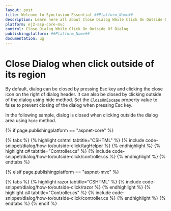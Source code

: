 ```yaml
---
layout: post
title: Welcome to Syncfusion Essential ##Platform_Name##
description: Learn here all about Close Dialog While Click On Outside Of Dialog of Syncfusion Essential ##Platform_Name## widgets based on HTML5 and jQuery.
platform: ej2-asp-core-mvc
control: Close Dialog While Click On Outside Of Dialog
publishingplatform: ##Platform_Name##
documentation: ug
---
```



# Close Dialog when click outside of its region

By default, dialog can be closed by pressing Esc key and clicking the close icon on the right of dialog header. It can also be closed by clicking outside of the dialog using hide method.
Set the [`CloseOnEscape`](https://help.syncfusion.com/cr/aspnetcore-js2/Syncfusion.EJ2.Popups.Dialog.html#Syncfusion_EJ2_Popups_Dialog_CloseOnEscape) property value to false to prevent closing of the dialog when pressing Esc key.

In the following sample, dialog is closed when clicking outside the dialog area using `hide` method.

{% if page.publishingplatform == "aspnet-core" %}

{% tabs %}
{% highlight cshtml tabtitle="CSHTML" %}
{% include code-snippet/dialog/how-to/outside-click/tagHelper %}
{% endhighlight %}
{% highlight c# tabtitle="Controller.cs" %}
{% include code-snippet/dialog/how-to/outside-click/controller.cs %}
{% endhighlight %}
{% endtabs %}

{% elsif page.publishingplatform == "aspnet-mvc" %}

{% tabs %}
{% highlight razor tabtitle="CSHTML" %}
{% include code-snippet/dialog/how-to/outside-click/razor %}
{% endhighlight %}
{% highlight c# tabtitle="Controller.cs" %}
{% include code-snippet/dialog/how-to/outside-click/controller.cs %}
{% endhighlight %}
{% endtabs %}
{% endif %}

